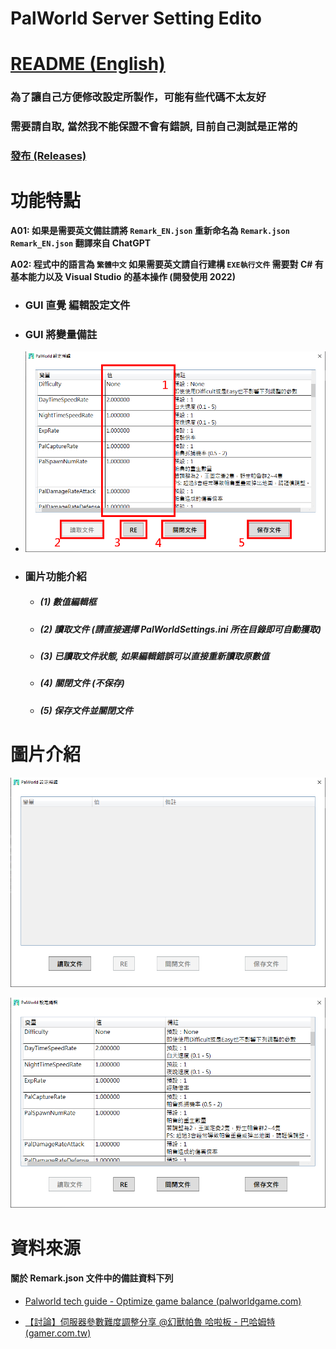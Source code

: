 # PalWorld Server Setting Edito

# [README (English)](./README_EN.md)

### 為了讓自己方便修改設定所製作，可能有些代碼不太友好

### 需要請自取, 當然我不能保證不會有錯誤, 目前自己測試是正常的

### [發布 (Releases)](https://github.com/murayuki/PalWorld-SettingTools/releases)

# 功能特點

**A01: 如果是需要英文備註請將 `Remark_EN.json` 重新命名為 `Remark.json`
	`Remark_EN.json` 翻譯來自 ChatGPT**



**A02: 程式中的語言為 `繁體中文` 如果需要英文請自行建構 `EXE執行文件`
	 需要對 C# 有基本能力以及 Visual Studio 的基本操作 (開發使用 2022)**



* ### **GUI 直覺 編輯設定文件**

* ### **GUI 將變量備註**

* ![img03](./Images/img03.png)

* ### 圖片功能介紹

  - ##### **(1) 數值編輯框**

  - ##### **(2) 讀取文件 (請直接選擇 PalWorldSettings.ini 所在目錄即可自動獲取)**

  - ##### **(3) 已讀取文件狀態, 如果編輯錯誤可以直接重新讀取原數值**

  - ##### **(4) 關閉文件 (不保存)**

  - ##### **(5) 保存文件並關閉文件**

  

# 圖片介紹

![img01](./Images/img01.png)

![img02](./Images/img02.png)



# 資料來源

#### **關於 Remark.json 文件中的備註資料下列**

- [Palworld tech guide - Optimize game balance (palworldgame.com)](https://tech.palworldgame.com/optimize-game-balance)

- [【討論】伺服器參數難度調整分享 @幻獸帕魯 哈啦板 - 巴哈姆特 (gamer.com.tw)](https://forum.gamer.com.tw/C.php?bsn=71458&snA=227)
